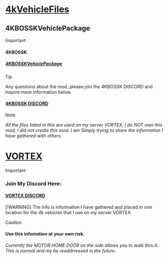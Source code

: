 # <ins>4kVehicleFiles</ins>

## 4KBOSSKVehiclePackage
>[!IMPORTANT]
> #### 4KBOSSK
> ##### [4KBOSSKVehiclePackage](https://steamcommunity.com/sharedfiles/filedetails/?id=3387855369&searchtext=4kboos)

> [!TIP]
> Any questions about the mod, please join the 4KBOSSK DISCORD and inquire more information below.
> #### [4KBOSSK DISCORD](https://discord.gg/U53MFkSCYb)

> [!NOTE]
> _All the files listed in this are used on my server VORTEX, I do NOT own this mod, I did not create this mod. I am Simply trying to share the information I have gathered with others._





# <INS>VORTEX</INS>
> [!important]
> ### Join My Discord Here:
> #### [VORTEX DISCORD](https://discord.gg/HYZXB2fWZ2)
> [!WARNING]
> The info is information I have gathered and placed in one location for the 4k vehicles that I use on my server VORTEX.



>[!CAUTION]
> #### Use this infomation at your own risk.
> _Currently the MOTOR HOME DOOR on the side allows you to walk thru it. This is normal and my be readdrressed in the future._

